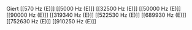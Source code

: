 Giert
[[570 Hz (E)]]
[[5000 Hz (E)]]
[[32500 Hz (E)]]
[[50000 Hz (E)]]
[[90000 Hz (E)]]
[[319340 Hz (E)]]
[[522530 Hz (E)]]
[[689930 Hz (E)]]
[[752630 Hz (E)]]
[[910250 Hz (E)]]